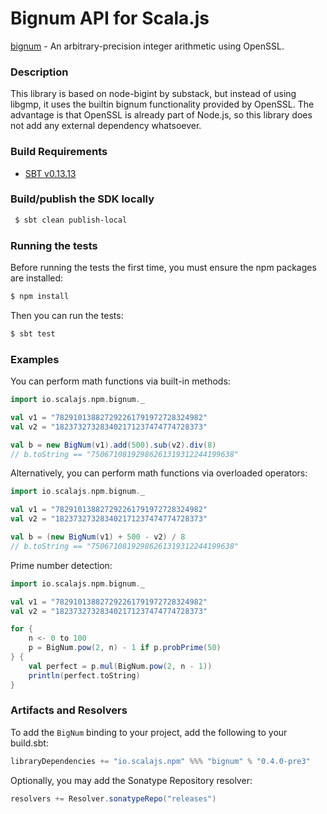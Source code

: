 Bignum API for Scala.js
================================
[bignum](https://www.npmjs.com/package/bignum) - An arbitrary-precision integer arithmetic using OpenSSL.

### Description

This library is based on node-bigint by substack, but instead of using libgmp, it uses the builtin bignum 
functionality provided by OpenSSL. The advantage is that OpenSSL is already part of Node.js, so this library 
does not add any external dependency whatsoever.

### Build Requirements

* [SBT v0.13.13](http://www.scala-sbt.org/download.html)


### Build/publish the SDK locally

```bash
 $ sbt clean publish-local
```

### Running the tests

Before running the tests the first time, you must ensure the npm packages are installed:

```bash
$ npm install
```

Then you can run the tests:

```bash
$ sbt test
```

### Examples

You can perform math functions via built-in methods:

```scala
import io.scalajs.npm.bignum._

val v1 = "782910138827292261791972728324982"
val v2 = "182373273283402171237474774728373"

val b = new BigNum(v1).add(500).sub(v2).div(8)
// b.toString == "75067108192986261319312244199638"
```

Alternatively, you can perform math functions via overloaded operators:

```scala
import io.scalajs.npm.bignum._

val v1 = "782910138827292261791972728324982"
val v2 = "182373273283402171237474774728373"

val b = (new BigNum(v1) + 500 - v2) / 8
// b.toString == "75067108192986261319312244199638"
```

Prime number detection:

```scala
import io.scalajs.npm.bignum._

val v1 = "782910138827292261791972728324982"
val v2 = "182373273283402171237474774728373"

for {
    n <- 0 to 100
    p = BigNum.pow(2, n) - 1 if p.probPrime(50)
} {
    val perfect = p.mul(BigNum.pow(2, n - 1))
    println(perfect.toString)
}
```

### Artifacts and Resolvers

To add the `BigNum` binding to your project, add the following to your build.sbt:  

```sbt
libraryDependencies += "io.scalajs.npm" %%% "bignum" % "0.4.0-pre3"
```

Optionally, you may add the Sonatype Repository resolver:

```sbt   
resolvers += Resolver.sonatypeRepo("releases") 
```
